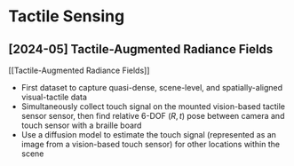 # Tactile Sensing

## [2024-05] Tactile-Augmented Radiance Fields

[[Tactile-Augmented Radiance Fields]]
- First dataset to capture quasi-dense, scene-level, and spatially-aligned visual-tactile data
- Simultaneously collect touch signal on the mounted vision-based tactile sensor sensor, then find relative 6-DOF $(R, t)$ pose between camera and touch sensor with a braille board
- Use a diffusion model to estimate the touch signal (represented as an image from a vision-based touch sensor) for other locations within the scene
